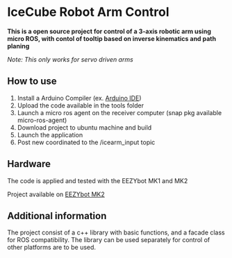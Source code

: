 # IceCube Robot Arm Control

**This is a open source project for control of a 3-axis 
robotic arm using micro ROS, with contol of tooltip based
on inverse kinematics and path planing**

*Note: This only works for servo driven arms*

## How to use

1. Install a Arduino Compiler (ex. [Arduino IDE](www.arduino.cc/Software)) 
2. Upload the code available in the tools folder
3. Launch a micro ros agent on the receiver computer (snap pkg available micro-ros-agent)
4. Download project to ubuntu machine and build
5. Launch the application
6. Post new coordinated to the /icearm_input topic

## Hardware

The code is applied and tested with the EEZYbot MK1 and MK2

Project available on [EEZYbot MK2](https://www.thingiverse.com/thing:1454048/files)

## Additional information

The project consist of a c++ library with basic functions, 
and a facade class for ROS compatibility. 
The library can be used separately for control of other platforms are 
to be used. 

